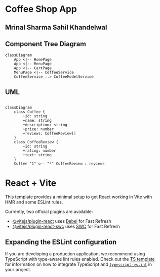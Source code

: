 
# Coffee Shop App
## Mrinal Sharma Sahil Khandelwal

## Component Tree Diagram
```mermaid
classDiagram
    App <|-- HomePage
    App <|-- MenuPage
    App <|-- CartPage
    MenuPage <|-- CoffeeService
    CoffeeService ..> CoffeeModelService
```

## UML
```mermaid

classDiagram
    class Coffee {
        +id: string
        +name: string
        +description: string
        +price: number
        +reviews: CoffeeReview[]
    }
    class CoffeeReview {
        +id: string
        +rating: number
        +text: string
    }
    Coffee "1" o-- "*" CoffeeReview : reviews
```

# React + Vite

This template provides a minimal setup to get React working in Vite with HMR and some ESLint rules.

Currently, two official plugins are available:

- [@vitejs/plugin-react](https://github.com/vitejs/vite-plugin-react/blob/main/packages/plugin-react) uses [Babel](https://babeljs.io/) for Fast Refresh
- [@vitejs/plugin-react-swc](https://github.com/vitejs/vite-plugin-react/blob/main/packages/plugin-react-swc) uses [SWC](https://swc.rs/) for Fast Refresh

## Expanding the ESLint configuration

If you are developing a production application, we recommend using TypeScript with type-aware lint rules enabled. Check out the [TS template](https://github.com/vitejs/vite/tree/main/packages/create-vite/template-react-ts) for information on how to integrate TypeScript and [`typescript-eslint`](https://typescript-eslint.io) in your project.
